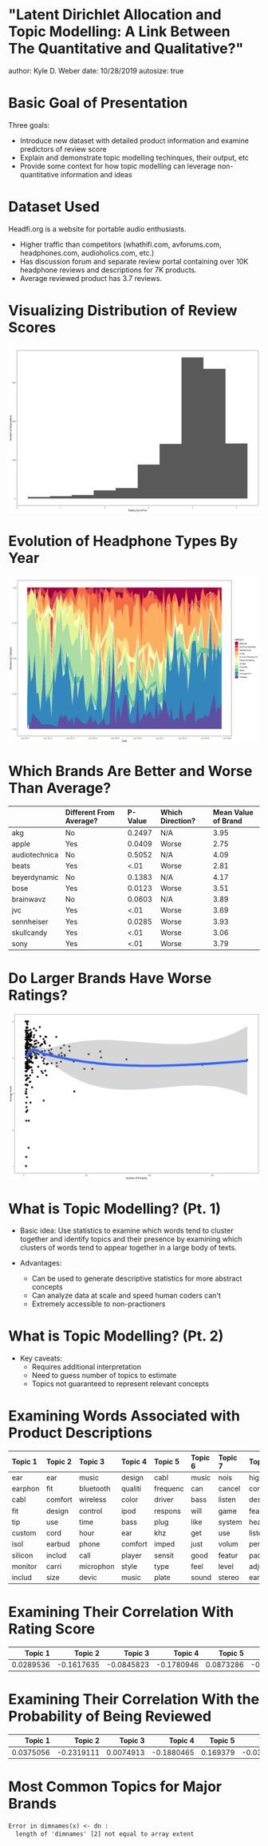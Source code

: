 

"Latent Dirichlet Allocation and Topic Modelling: A Link Between The Quantitative and Qualitative?"
========================================================
author: Kyle D. Weber
date: 10/28/2019
autosize: true

Basic Goal of Presentation
========================================================
Three goals:
- Introduce new dataset with detailed product information and examine predictors of review score 
- Explain and demonstrate topic modelling techinques, their output, etc
- Provide some context for how topic modelling can leverage non-quantitative information and ideas

Dataset Used
========================================================
Headfi.org is a website for portable audio enthusiasts.
- Higher traffic than competitors (whathifi.com, avforums.com, headphones.com, audioholics.com, etc.)
- Has discussion forum and separate review portal containing over 10K headphone reviews and descriptions for 7K products.
- Average reviewed product has 3.7 reviews.

Visualizing Distribution of Review Scores
========================================================
<img src="HeadPhonePresentation-figure/unnamed-chunk-1-1.png" title="plot of chunk unnamed-chunk-1" alt="plot of chunk unnamed-chunk-1" style="display: block; margin: auto;" />


Evolution of Headphone Types By Year
========================================================
<img src="HeadPhonePresentation-figure/unnamed-chunk-2-1.png" title="plot of chunk unnamed-chunk-2" alt="plot of chunk unnamed-chunk-2" style="display: block; margin: auto;" />



Which Brands Are Better and Worse Than Average?
========================================================

<table class="table" style="margin-left: auto; margin-right: auto;">
 <thead>
  <tr>
   <th style="text-align:left;">   </th>
   <th style="text-align:left;"> Different From Average? </th>
   <th style="text-align:left;"> P-Value </th>
   <th style="text-align:left;"> Which Direction? </th>
   <th style="text-align:left;"> Mean Value of Brand </th>
  </tr>
 </thead>
<tbody>
  <tr>
   <td style="text-align:left;"> akg </td>
   <td style="text-align:left;"> No </td>
   <td style="text-align:left;"> 0.2497 </td>
   <td style="text-align:left;"> N/A </td>
   <td style="text-align:left;"> 3.95 </td>
  </tr>
  <tr>
   <td style="text-align:left;"> apple </td>
   <td style="text-align:left;"> Yes </td>
   <td style="text-align:left;"> 0.0409 </td>
   <td style="text-align:left;"> Worse </td>
   <td style="text-align:left;"> 2.75 </td>
  </tr>
  <tr>
   <td style="text-align:left;"> audiotechnica </td>
   <td style="text-align:left;"> No </td>
   <td style="text-align:left;"> 0.5052 </td>
   <td style="text-align:left;"> N/A </td>
   <td style="text-align:left;"> 4.09 </td>
  </tr>
  <tr>
   <td style="text-align:left;"> beats </td>
   <td style="text-align:left;"> Yes </td>
   <td style="text-align:left;"> &lt;.01 </td>
   <td style="text-align:left;"> Worse </td>
   <td style="text-align:left;"> 2.81 </td>
  </tr>
  <tr>
   <td style="text-align:left;"> beyerdynamic </td>
   <td style="text-align:left;"> No </td>
   <td style="text-align:left;"> 0.1383 </td>
   <td style="text-align:left;"> N/A </td>
   <td style="text-align:left;"> 4.17 </td>
  </tr>
  <tr>
   <td style="text-align:left;"> bose </td>
   <td style="text-align:left;"> Yes </td>
   <td style="text-align:left;"> 0.0123 </td>
   <td style="text-align:left;"> Worse </td>
   <td style="text-align:left;"> 3.51 </td>
  </tr>
  <tr>
   <td style="text-align:left;"> brainwavz </td>
   <td style="text-align:left;"> No </td>
   <td style="text-align:left;"> 0.0603 </td>
   <td style="text-align:left;"> N/A </td>
   <td style="text-align:left;"> 3.89 </td>
  </tr>
  <tr>
   <td style="text-align:left;"> jvc </td>
   <td style="text-align:left;"> Yes </td>
   <td style="text-align:left;"> &lt;.01 </td>
   <td style="text-align:left;"> Worse </td>
   <td style="text-align:left;"> 3.69 </td>
  </tr>
  <tr>
   <td style="text-align:left;"> sennheiser </td>
   <td style="text-align:left;"> Yes </td>
   <td style="text-align:left;"> 0.0285 </td>
   <td style="text-align:left;"> Worse </td>
   <td style="text-align:left;"> 3.93 </td>
  </tr>
  <tr>
   <td style="text-align:left;"> skullcandy </td>
   <td style="text-align:left;"> Yes </td>
   <td style="text-align:left;"> &lt;.01 </td>
   <td style="text-align:left;"> Worse </td>
   <td style="text-align:left;"> 3.06 </td>
  </tr>
  <tr>
   <td style="text-align:left;"> sony </td>
   <td style="text-align:left;"> Yes </td>
   <td style="text-align:left;"> &lt;.01 </td>
   <td style="text-align:left;"> Worse </td>
   <td style="text-align:left;"> 3.79 </td>
  </tr>
</tbody>
</table>

Do Larger Brands Have Worse Ratings?
========================================================

<img src="HeadPhonePresentation-figure/unnamed-chunk-4-1.png" title="plot of chunk unnamed-chunk-4" alt="plot of chunk unnamed-chunk-4" style="display: block; margin: auto;" />




What is Topic Modelling? (Pt. 1)
========================================================
- Basic idea:  Use statistics to examine which words tend to cluster together and identify topics and their presence by examining which clusters of words tend to appear together in a large body of texts.

- Advantages:
  - Can be used to generate descriptive statistics for more abstract concepts
  - Can analyze data at scale and speed human coders can't
  - Extremely accessible to non-practioners


What is Topic Modelling? (Pt. 2)
========================================================
- Key caveats: 
  - Requires additional interpretation
  - Need to guess number of topics to estimate
  - Topics not guaranteed to represent relevant concepts
  

Examining Words Associated with Product Descriptions
========================================================

<table>
 <thead>
  <tr>
   <th style="text-align:left;"> Topic 1 </th>
   <th style="text-align:left;"> Topic 2 </th>
   <th style="text-align:left;"> Topic 3 </th>
   <th style="text-align:left;"> Topic 4 </th>
   <th style="text-align:left;"> Topic 5 </th>
   <th style="text-align:left;"> Topic 6 </th>
   <th style="text-align:left;"> Topic 7 </th>
   <th style="text-align:left;"> Topic 8 </th>
   <th style="text-align:left;"> Topic 9 </th>
   <th style="text-align:left;"> Topic 10 </th>
  </tr>
 </thead>
<tbody>
  <tr>
   <td style="text-align:left;"> ear </td>
   <td style="text-align:left;"> ear </td>
   <td style="text-align:left;"> music </td>
   <td style="text-align:left;"> design </td>
   <td style="text-align:left;"> cabl </td>
   <td style="text-align:left;"> music </td>
   <td style="text-align:left;"> nois </td>
   <td style="text-align:left;"> high </td>
   <td style="text-align:left;"> new </td>
   <td style="text-align:left;"> driver </td>
  </tr>
  <tr>
   <td style="text-align:left;"> earphon </td>
   <td style="text-align:left;"> fit </td>
   <td style="text-align:left;"> bluetooth </td>
   <td style="text-align:left;"> qualiti </td>
   <td style="text-align:left;"> frequenc </td>
   <td style="text-align:left;"> can </td>
   <td style="text-align:left;"> cancel </td>
   <td style="text-align:left;"> comfort </td>
   <td style="text-align:left;"> product </td>
   <td style="text-align:left;"> high </td>
  </tr>
  <tr>
   <td style="text-align:left;"> cabl </td>
   <td style="text-align:left;"> comfort </td>
   <td style="text-align:left;"> wireless </td>
   <td style="text-align:left;"> color </td>
   <td style="text-align:left;"> driver </td>
   <td style="text-align:left;"> bass </td>
   <td style="text-align:left;"> listen </td>
   <td style="text-align:left;"> design </td>
   <td style="text-align:left;"> technolog </td>
   <td style="text-align:left;"> balanc </td>
  </tr>
  <tr>
   <td style="text-align:left;"> fit </td>
   <td style="text-align:left;"> design </td>
   <td style="text-align:left;"> control </td>
   <td style="text-align:left;"> ipod </td>
   <td style="text-align:left;"> respons </td>
   <td style="text-align:left;"> will </td>
   <td style="text-align:left;"> game </td>
   <td style="text-align:left;"> featur </td>
   <td style="text-align:left;"> qualiti </td>
   <td style="text-align:left;"> low </td>
  </tr>
  <tr>
   <td style="text-align:left;"> tip </td>
   <td style="text-align:left;"> use </td>
   <td style="text-align:left;"> time </td>
   <td style="text-align:left;"> bass </td>
   <td style="text-align:left;"> plug </td>
   <td style="text-align:left;"> like </td>
   <td style="text-align:left;"> system </td>
   <td style="text-align:left;"> headband </td>
   <td style="text-align:left;"> design </td>
   <td style="text-align:left;"> armatur </td>
  </tr>
  <tr>
   <td style="text-align:left;"> custom </td>
   <td style="text-align:left;"> cord </td>
   <td style="text-align:left;"> hour </td>
   <td style="text-align:left;"> ear </td>
   <td style="text-align:left;"> khz </td>
   <td style="text-align:left;"> get </td>
   <td style="text-align:left;"> use </td>
   <td style="text-align:left;"> listen </td>
   <td style="text-align:left;"> world </td>
   <td style="text-align:left;"> frequenc </td>
  </tr>
  <tr>
   <td style="text-align:left;"> isol </td>
   <td style="text-align:left;"> earbud </td>
   <td style="text-align:left;"> phone </td>
   <td style="text-align:left;"> comfort </td>
   <td style="text-align:left;"> imped </td>
   <td style="text-align:left;"> just </td>
   <td style="text-align:left;"> volum </td>
   <td style="text-align:left;"> perform </td>
   <td style="text-align:left;"> made </td>
   <td style="text-align:left;"> dynam </td>
  </tr>
  <tr>
   <td style="text-align:left;"> silicon </td>
   <td style="text-align:left;"> includ </td>
   <td style="text-align:left;"> call </td>
   <td style="text-align:left;"> player </td>
   <td style="text-align:left;"> sensit </td>
   <td style="text-align:left;"> good </td>
   <td style="text-align:left;"> featur </td>
   <td style="text-align:left;"> pad </td>
   <td style="text-align:left;"> one </td>
   <td style="text-align:left;"> diaphragm </td>
  </tr>
  <tr>
   <td style="text-align:left;"> monitor </td>
   <td style="text-align:left;"> carri </td>
   <td style="text-align:left;"> microphon </td>
   <td style="text-align:left;"> style </td>
   <td style="text-align:left;"> type </td>
   <td style="text-align:left;"> feel </td>
   <td style="text-align:left;"> level </td>
   <td style="text-align:left;"> adjust </td>
   <td style="text-align:left;"> first </td>
   <td style="text-align:left;"> hous </td>
  </tr>
  <tr>
   <td style="text-align:left;"> includ </td>
   <td style="text-align:left;"> size </td>
   <td style="text-align:left;"> devic </td>
   <td style="text-align:left;"> music </td>
   <td style="text-align:left;"> plate </td>
   <td style="text-align:left;"> sound </td>
   <td style="text-align:left;"> stereo </td>
   <td style="text-align:left;"> ear </td>
   <td style="text-align:left;"> develop </td>
   <td style="text-align:left;"> mid </td>
  </tr>
</tbody>
</table>

Examining Their Correlation With Rating Score
========================================================

<table class="table" style="margin-left: auto; margin-right: auto;">
 <thead>
  <tr>
   <th style="text-align:right;"> Topic 1 </th>
   <th style="text-align:right;"> Topic 2 </th>
   <th style="text-align:right;"> Topic 3 </th>
   <th style="text-align:right;"> Topic 4 </th>
   <th style="text-align:right;"> Topic 5 </th>
   <th style="text-align:right;"> Topic 6 </th>
   <th style="text-align:right;"> Topic 7 </th>
   <th style="text-align:right;"> Topic 8 </th>
   <th style="text-align:right;"> Topic 9 </th>
   <th style="text-align:right;"> Topic 10 </th>
  </tr>
 </thead>
<tbody>
  <tr>
   <td style="text-align:right;"> 0.0289536 </td>
   <td style="text-align:right;"> -0.1617635 </td>
   <td style="text-align:right;"> -0.0845823 </td>
   <td style="text-align:right;"> -0.1780946 </td>
   <td style="text-align:right;"> 0.0873286 </td>
   <td style="text-align:right;"> -0.0839854 </td>
   <td style="text-align:right;"> -0.1563137 </td>
   <td style="text-align:right;"> -0.0173788 </td>
   <td style="text-align:right;"> 0.0953731 </td>
   <td style="text-align:right;"> 0.2458633 </td>
  </tr>
</tbody>
</table>

Examining Their Correlation With the Probability of Being Reviewed
========================================================

<table class="table" style="margin-left: auto; margin-right: auto;">
 <thead>
  <tr>
   <th style="text-align:right;"> Topic 1 </th>
   <th style="text-align:right;"> Topic 2 </th>
   <th style="text-align:right;"> Topic 3 </th>
   <th style="text-align:right;"> Topic 4 </th>
   <th style="text-align:right;"> Topic 5 </th>
   <th style="text-align:right;"> Topic 6 </th>
   <th style="text-align:right;"> Topic 7 </th>
   <th style="text-align:right;"> Topic 8 </th>
   <th style="text-align:right;"> Topic 9 </th>
   <th style="text-align:right;"> Topic 10 </th>
  </tr>
 </thead>
<tbody>
  <tr>
   <td style="text-align:right;"> 0.0375056 </td>
   <td style="text-align:right;"> -0.2319111 </td>
   <td style="text-align:right;"> 0.0074913 </td>
   <td style="text-align:right;"> -0.1880465 </td>
   <td style="text-align:right;"> 0.169379 </td>
   <td style="text-align:right;"> -0.0340158 </td>
   <td style="text-align:right;"> -0.1565093 </td>
   <td style="text-align:right;"> -0.0224978 </td>
   <td style="text-align:right;"> 0.1108324 </td>
   <td style="text-align:right;"> 0.2502298 </td>
  </tr>
</tbody>
</table>

Most Common Topics for Major Brands
========================================================








```
Error in dimnames(x) <- dn : 
  length of 'dimnames' [2] not equal to array extent
```
